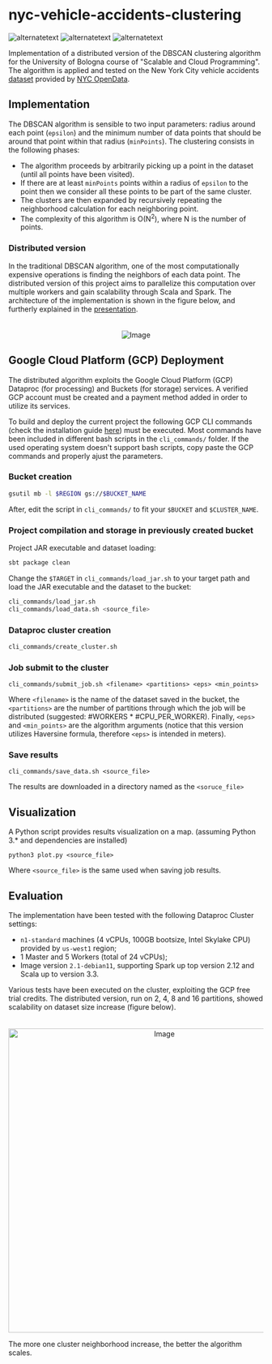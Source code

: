 # nyc-vehicle-accidents-clustering

<p>
  <img src="https://img.shields.io/badge/Scala-%202.12.18-green" alt="alternatetext">
  <img src="https://img.shields.io/badge/Spark-3.3.0-red" alt="alternatetext">
  <img src="https://img.shields.io/badge/Python-3.11.5-blue" alt="alternatetext">
</p>

Implementation of a distributed version of the DBSCAN clustering algorithm for the University of Bologna course of "Scalable and Cloud Programming".
The algorithm is applied and tested on the New York City vehicle accidents [dataset](https://data.cityofnewyork.us/Public-Safety/Motor-Vehicle-Collisions-Crashes/h9gi-nx95) provided by [NYC OpenData](https://data.cityofnewyork.us).

## Implementation
The DBSCAN algorithm is sensible to two input parameters: radius around each point (`epsilon`) and the minimum number of data points that should be around that point within that radius (`minPoints`). The clustering consists in the following phases:
- The algorithm proceeds by arbitrarily picking up a point in the dataset (until all points have been visited).
- If there are at least `minPoints` points within a radius of `epsilon` to the point then we consider all these points to be part of the same cluster.
- The clusters are then expanded by recursively repeating the neighborhood calculation for each neighboring point.
- The complexity of this algorithm is O(N<sup>2</sup>), where N is the number of points.

### Distributed version
In the traditional DBSCAN algorithm, one of the most computationally expensive operations is finding the neighbors of each data point.
The distributed version of this project aims to parallelize this computation over multiple workers and gain scalability through Scala and Spark.
The architecture of the implementation is shown in the figure below, and furtherly explained in the [presentation](...).
<p align="center">
  <img src="https://drive.google.com/uc?export=view&id=1qr1OcT6zRBS_s9GxyvVxL1EloRPOPo61" alt="Image" style="max-width: 100%; margin-top: 20px;" />
</p>


## Google Cloud Platform (GCP) Deployment
The distributed algorithm exploits the Google Cloud Platform (GCP) Dataproc (for processing) and Buckets (for storage) services.
A verified GCP account must be created and a payment method added in order to utilize its services.

To build and deploy the current project the following GCP CLI commands (check the installation guide [here](https://cloud.google.com/sdk/docs/install)) must be executed.
Most commands have been included in different bash scripts in the `cli_commands/` folder. If the used operating system doesn't support bash scripts, copy paste the GCP commands and properly ajust the parameters.

### Bucket creation
```bash
gsutil mb -l $REGION gs://$BUCKET_NAME
```
After, edit the script in `cli_commands/` to fit your `$BUCKET` and `$CLUSTER_NAME`.

### Project compilation and storage in previously created bucket
Project JAR executable and dataset loading:
```bash
sbt package clean
```
Change the `$TARGET` in `cli_commands/load_jar.sh` to your target path and load the JAR executable and the dataset to the bucket:
```bash
cli_commands/load_jar.sh
cli_commands/load_data.sh <source_file>

```

### Dataproc cluster creation
```bash
cli_commands/create_cluster.sh
```

### Job submit to the cluster
```
cli_commands/submit_job.sh <filename> <partitions> <eps> <min_points>
```
Where `<filename>` is the name of the dataset saved in the bucket, the `<partitions>` are the number of partitions through which the job
will be distributed (suggested: #WORKERS * #CPU_PER_WORKER). Finally, `<eps>` and `<min_points>` are the algorithm arguments (notice that this version utilizes Haversine formula, therefore `<eps>` is intended in meters).

### Save results
```
cli_commands/save_data.sh <source_file>
```
The results are downloaded in a directory named as the `<soruce_file>`

## Visualization
A Python script provides results visualization on a map. (assuming Python 3.* and dependencies are installed)
```
python3 plot.py <source_file>
```
Where `<source_file>` is the same used when saving job results.

## Evaluation
The implementation have been tested with the following Dataproc Cluster settings:
- `n1-standard` machines (4 vCPUs, 100GB bootsize, Intel Skylake CPU) provided by `us-west1` region;
- 1 Master and 5 Workers (total of 24 vCPUs);
- Image version `2.1-debian11`, supporting Spark up top version 2.12 and Scala up to version 3.3.

Various tests have been executed on the cluster, exploiting the GCP free trial credits.
The distributed version, run on 2, 4, 8 and 16 partitions, showed scalability on dataset size increase (figure below).
<p align="center">
  <img src="https://drive.google.com/uc?export=view&id=1rd1gXNDyoGzLzoTq6PhHRUdB4vw60Rs2" alt="Image" width="600px" style="max-width: 100%; margin-top: 20px;" />
</p>
The more one cluster neighborhood increase, the better the algorithm scales.





